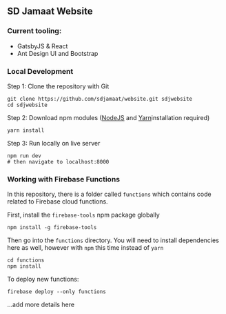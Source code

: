 ## SD Jamaat Website

### Current tooling:

- GatsbyJS & React
- Ant Design UI and Bootstrap

### Local Development

Step 1: Clone the repository with Git

```shell
git clone https://github.com/sdjamaat/website.git sdjwebsite
cd sdjwebsite
```

Step 2: Download npm modules ([NodeJS](https://nodejs.org/en/) and [Yarn](https://classic.yarnpkg.com/en/docs/install/)installation required)

```shell
yarn install
```

Step 3: Run locally on live server

```shell
npm run dev
# then navigate to localhost:8000
```

### Working with Firebase Functions

In this repository, there is a folder called `functions` which contains code related to Firebase cloud functions.

First, install the `firebase-tools` npm package globally

```shell
npm install -g firebase-tools
```

Then go into the `functions` directory. You will need to install dependencies here as well, however with `npm` this time instead of `yarn`

```shell
cd functions
npm install
```

To deploy new functions:

```shell
firebase deploy --only functions
```

...add more details here
